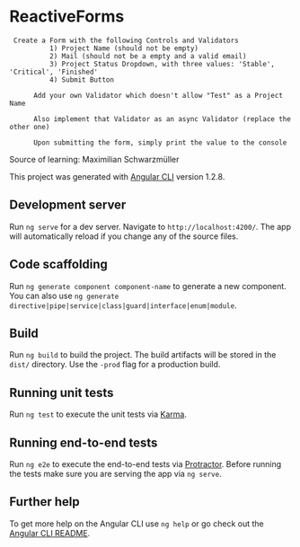 # ReactiveForms

     Create a Form with the following Controls and Validators
              1) Project Name (should not be empty)
              2) Mail (should not be a empty and a valid email)
              3) Project Status Dropdown, with three values: 'Stable', 'Critical', 'Finished'
              4) Submit Button

          Add your own Validator which doesn't allow "Test" as a Project Name

          Also implement that Validator as an async Validator (replace the other one)

          Upon submitting the form, simply print the value to the console

Source of learning: Maximilian Schwarzmüller

This project was generated with [Angular CLI](https://github.com/angular/angular-cli) version 1.2.8.

## Development server

Run `ng serve` for a dev server. Navigate to `http://localhost:4200/`. The app will automatically reload if you change any of the source files.

## Code scaffolding

Run `ng generate component component-name` to generate a new component. You can also use `ng generate directive|pipe|service|class|guard|interface|enum|module`.

## Build

Run `ng build` to build the project. The build artifacts will be stored in the `dist/` directory. Use the `-prod` flag for a production build.

## Running unit tests

Run `ng test` to execute the unit tests via [Karma](https://karma-runner.github.io).

## Running end-to-end tests

Run `ng e2e` to execute the end-to-end tests via [Protractor](http://www.protractortest.org/).
Before running the tests make sure you are serving the app via `ng serve`.

## Further help

To get more help on the Angular CLI use `ng help` or go check out the [Angular CLI README](https://github.com/angular/angular-cli/blob/master/README.md).
